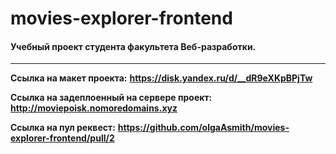 # movies-explorer-frontend
#### Учебный проект студента факультета Веб-разработки.

---
**Ссылка на макет проекта:**
**https://disk.yandex.ru/d/__dR9eXKpBPjTw**


**Ссылка на задеплоенный на сервере проект:**
**http://moviepoisk.nomoredomains.xyz**

**Ссылка на пул реквест:**
**https://github.com/olgaAsmith/movies-explorer-frontend/pull/2**
